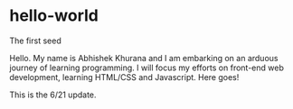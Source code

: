 # hello-world
The first seed

Hello. My name is Abhishek Khurana and I am embarking on an arduous journey of learning programming. I will focus my efforts on front-end web development, learning HTML/CSS and Javascript. Here goes!

This is the 6/21 update.
